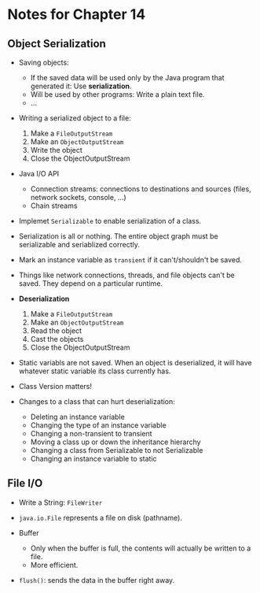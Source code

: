 # Notes for Chapter 14 

## Object Serialization

* Saving objects:
    * If the saved data will be used only by the Java program that generated it: Use **serialization**.
    * Will be used by other programs: Write a plain text file.
    * ...

* Writing a serialized object to a file:
    1. Make a `FileOutputStream`
    2. Make an `ObjectOutputStream`
    3. Write the object
    4. Close the ObjectOutputStream

* Java I/O API
    * Connection streams: connections to destinations and sources (files, network sockets, console, ...)
    * Chain streams

* Implemet `Serializable` to enable serialization of a class.

* Serialization is all or nothing. The entire object graph must be serializable and seriablized correctly.

* Mark an instance variable as `transient` if it can't/shouldn't be saved.

* Things like network connections, threads, and file objects can't be saved. They depend on a particular runtime.

* **Deserialization**
    1. Make a `FileOutputStream`
    2. Make an `ObjectOutputStream`
    3. Read the object
    4. Cast the objects
    5. Close the ObjectOutputStream

* Static variabls are not saved. When an object is deserialized, it will have whatever static variable its class currently has.

* Class Version matters!

* Changes to a class that can hurt deserialization:
    * Deleting an instance variable
    * Changing the type of an instance variable
    * Changing a non-transient to transient
    * Moving a class up or down the inheritance hierarchy
    * Changing a class from Serializable to not Serializable
    * Changing an instance variable to static

## File I/O

* Write a String: `FileWriter`

* `java.io.File` represents a file on disk (pathname).

* Buffer
    * Only when the buffer is full, the contents will actually be written to a file.
    * More efficient.

* `flush()`: sends the data in the buffer right away.